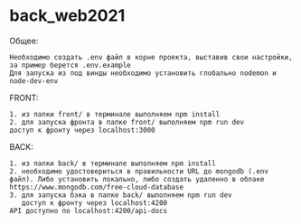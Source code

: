 # back_web2021
Общее:

    Необходимо создать .env файл в корне проекта, выставив свои настройки, за пример берется .env.example
    Для запуска из под винды необходимо установить глобально nodemon и node-dev-env
FRONT: 

    1. из папки front/ в терминале выполняем npm install
    2. для запуска фронта в папке front/ выполняем npm run dev
    доступ к фронту через localhost:3000
BACK:

    1. из папки back/ в терминале выполняем npm install
    2. необходимо удостовериться в правильности URL до mongodb (.env файл). Либо установить локально, либо создать удаленно в облаке https://www.mongodb.com/free-cloud-database
    3. для запуска бэка в папке back/ выполняем npm run dev
       доступ к фронту через localhost:4200
    API доступно по localhost:4200/api-docs

